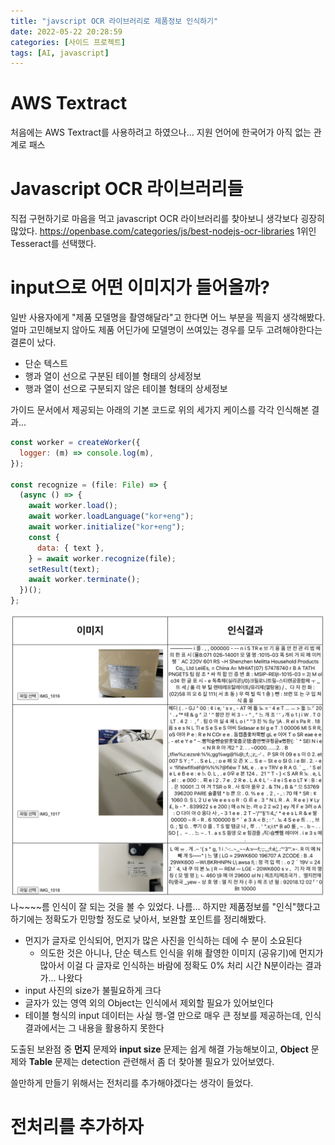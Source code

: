 ```yaml
---
title: "javscript OCR 라이브러리로 제품정보 인식하기"
date: 2022-05-22 20:28:59
categories: [사이드 프로젝트]
tags: [AI, javascript]
---
```


# AWS Textract

처음에는 AWS Textract를 사용하려고 하였으나... 지원 언어에 한국어가 아직 없는 관계로 패스

# Javascript OCR 라이브러리들

직접 구현하기로 마음을 먹고 javascript OCR 라이브러리를 찾아보니 생각보다 굉장히 많았다.
https://openbase.com/categories/js/best-nodejs-ocr-libraries
1위인 Tesseract를 선택했다.

# input으로 어떤 이미지가 들어올까?

일반 사용자에게 "제품 모델명을 촬영해달라"고 한다면 어느 부분을 찍을지 생각해봤다.
얼마 고민해보지 않아도 제품 어딘가에 모델명이 쓰여있는 경우를 모두 고려해야한다는 결론이 났다.

- 단순 텍스트
- 행과 열이 선으로 구분된 테이블 형태의 상세정보
- 행과 열이 선으로 구분되지 않은 테이블 형태의 상세정보

가이드 문서에서 제공되는 아래의 기본 코드로 위의 세가지 케이스를 각각 인식해본 결과...

```jsx
const worker = createWorker({
  logger: (m) => console.log(m),
});

const recognize = (file: File) => {
  (async () => {
    await worker.load();
    await worker.loadLanguage("kor+eng");
    await worker.initialize("kor+eng");
    const {
      data: { text },
    } = await worker.recognize(file);
    setResult(text);
    await worker.terminate();
  })();
};
```

![인식결과_1](/images/ocr_result_1.png)
나~~~~름 인식이 잘 되는 것을 볼 수 있었다. 나름... 하지만 제품정보를 "인식"했다고 하기에는 정확도가 민망할 정도로 낮아서, 보완할 포인트를 정리해봤다.

- 먼지가 글자로 인식되어, 먼지가 많은 사진을 인식하는 데에 수 분이 소요된다
  - 의도한 것은 아니나, 단순 텍스트 인식을 위해 촬영한 이미지 (공유기)에 먼지가 많아서 이걸 다 글자로 인식하는 바람에 정확도 0% 처리 시간 N분이라는 결과가... 나왔다
- input 사진의 size가 불필요하게 크다
- 글자가 있는 영역 외의 Object는 인식에서 제외할 필요가 있어보인다
- 테이블 형식의 input 데이터는 사실 행-열 만으로 매우 큰 정보를 제공하는데, 인식 결과에서는 그 내용을 활용하지 못한다

도출된 보완점 중 **먼지** 문제와 **input size** 문제는 쉽게 해결 가능해보이고,
**Object** 문제와 **Table** 문제는 detection 관련해서 좀 더 찾아볼 필요가 있어보였다.

쓸만하게 만들기 위해서는 전처리를 추가해야겠다는 생각이 들었다.

# 전처리를 추가하자
